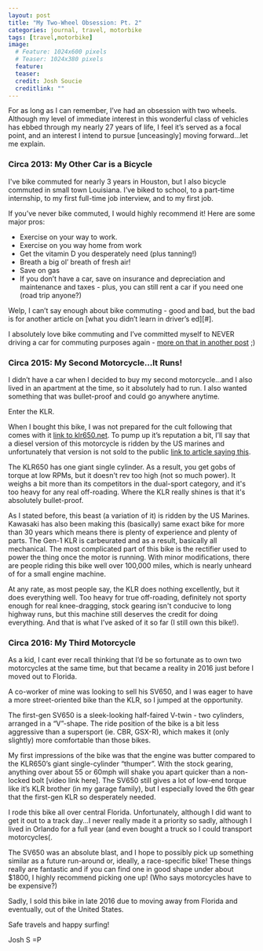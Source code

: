 ```yaml
---
layout: post
title: "My Two-Wheel Obsession: Pt. 2"
categories: journal, travel, motorbike
tags: [travel,motorbike]
image:
  # Feature: 1024x600 pixels
  # Teaser: 1024x380 pixels
  feature:
  teaser:
  credit: Josh Soucie
  creditlink: ""
---
```


For as long as I can remember, I’ve had an obsession with two wheels. Although my level of immediate interest in this wonderful class of vehicles has ebbed through my nearly 27 years of life, I feel it’s served as a focal point, and an interest I intend to pursue [unceasingly] moving forward...let me explain.

### Circa 2013: My Other Car is a Bicycle

I've bike commuted for nearly 3 years in Houston, but I also bicycle commuted in small town Louisiana. I’ve biked to school, to a part-time internship, to my first full-time job interview, and to my first job.

If you’ve never bike commuted, I would highly recommend it! Here are some major pros:

* Exercise on your way to work.
* Exercise on you way home from work
* Get the vitamin D you desperately need (plus tanning!)
* Breath a big ol’ breath of fresh air!
* Save on gas
* If you don’t have a car, save on insurance and depreciation and maintenance and taxes - plus, you can still rent a car if you need one (road trip anyone?)

Welp, I can’t say enough about bike commuting - good and bad, but the bad is for another article on [what you didn’t learn in driver’s ed][#].

I absolutely love bike commuting and I’ve committed myself to NEVER driving a car for commuting purposes again - [more on that in another post](#) ;)

### Circa 2015: My Second Motorcycle...It Runs!

I didn’t have a car when I decided to buy my second motorcycle...and I also lived in an apartment at the time, so it absolutely had to run. I also wanted something that was bullet-proof and could go anywhere anytime.

Enter the KLR.

When I bought this bike, I was not prepared for the cult following that comes with it [link to klr650.net](#). To pump up it’s reputation a bit, I’ll say that a diesel version of this motorcycle is ridden by the US marines and unfortunately that version is not sold to the public [link to article saying this](#).

The KLR650 has one giant single cylinder. As a result, you get gobs of torque at low RPMs, but it doesn't rev too high (not so much power). It weighs a bit more than its competitors in the dual-sport category, and it's too heavy for any real off-roading. Where the KLR really shines is that it's absolutely bullet-proof.

As I stated before, this beast (a variation of it) is ridden by the US Marines. Kawasaki has also been making this (basically) same exact bike for more than 30 years which means there is plenty of experience and plenty of parts. The Gen-1 KLR is carbeurated and as a result, basically all mechanical. The most complicated part of this bike is the rectifier used to power the thing once the motor is running. With minor modifications, there are people riding this bike well over 100,000 miles, which is nearly unheard of for a small engine machine.

At any rate, as most people say, the KLR does nothing excellently, but it does everything well. Too heavy for true off-roading, definitely not sporty enough for real knee-dragging, stock gearing isn't conducive to long highway runs, but this machine still deserves the credit for doing everything. And that is what I’ve asked of it so far (I still own this bike!).


### Circa 2016: My Third Motorcycle

As a kid, I cant ever recall thinking that I’d be so fortunate as to own two motorcycles at the same time, but that became a reality in 2016 just before I moved out to Florida.

A co-worker of mine was looking to sell his SV650, and I was eager to have a more street-oriented bike than the KLR, so I jumped at the opportunity.

The first-gen SV650 is a sleek-looking half-faired V-twin - two cylinders, arranged in a “V”-shape. The ride position of the bike is a bit less aggressive than a supersport (ie. CBR, GSX-R), which makes it (only slightly) more comfortable than those bikes.

My first impressions of the bike was that the engine was butter compared to the KLR650’s giant single-cylinder “thumper”. With the stock gearing, anything over about 55 or 60mph will shake you apart quicker than a non-locked bolt [video link here]. The SV650 still gives a lot of low-end torque like it’s KLR brother (in my garage family), but I especially loved the 6th gear that the first-gen KLR so desperately needed.

I rode this bike all over central Florida. Unfortunately, although I did want to get it out to a track day...I never really made it a priority so sadly, although I lived in Orlando for a full year (and even bought a truck so I could transport motorcycles(.

The SV650 was an absolute blast, and I hope to possibly pick up something similar as a future run-around or, ideally, a race-specific bike! These things really are fantastic and if you can find one in good shape under about $1800, I highly recommend picking one up! (Who says motorcycles have to be expensive?)

Sadly, I sold this bike in late 2016 due to moving away from Florida and eventually, out of the United States.


Safe travels and happy surfing!

Josh S =P
